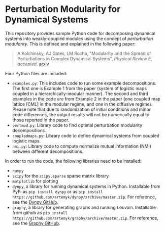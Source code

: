 # Perturbation Modularity for Dynamical Systems

This repository provides sample Python code for decomposing dynamical systems into weakly-coupled modules using the concept of *perturbation modularity*. This is defined and explained in the following paper:

> A Kolchinsky, AJ Gates, LM Rocha, "Modularity and the Spread of Perturbations in Complex Dynamical Systems", *Physical Review E*, *accepted*. [arxiv](http://arxiv.org/abs/1509.04386)

Four Python files are included:
* `examples.py`: This includes code to run some example decompositions.  The first one is Example 1 from the paper (system of logistic maps coupled in a hierarchically-modular manner).  The second and third examples in the code are from Example 2 in the paper (one coupled map lattice [CML] in the modular regime, and one in the diffusive regime).  Please note that due to randomization of initial conditions and minor code differences, the output results will not be numerically equal to those reported in the paper.
* `pertmod.py`: Library code to find optimal perturbation modularity decompositions.
* `coupledmaps.py`: Library code to define dynamical systems from coupled logistic maps.
* `nmi.py`: Library code to compute normalize mutual information (NMI) between different decompositions.

In order to run the code, the following libraries need to be installed:
* `numpy`
* `scipy` for the `scipy.sparse` sparse matrix library
* `matplotlib` for plotting
* `dynpy`, a library for running dynamical systems in Python. Installable from PyPi as `pip install dynpy` or as `pip install https://github.com/artemyk/dynpy/archive/master.zip`. For reference, see the [Dynpy GitHub](https://github.com/artemyk/dynpy).
* `graphy`, a library for generating graphs and running Louvain.  Installable from github as `pip install https://github.com/artemyk/graphy/archive/master.zip`.  For reference, see the [Graphy GitHub](https://github.com/artemyk/graphy).

